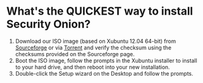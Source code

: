 # What's the QUICKEST way to install Security Onion? #
  1. Download our ISO image (based on Xubuntu 12.04 64-bit) from <a href='https://sourceforge.net/projects/security-onion/files/12.04.4/'>Sourceforge</a> or via <a href='http://port111.com/securityonion-12.04.4-20140222.iso.torrent'>Torrent</a> and verify the checksum using the checksums provided on the Sourceforge page.
  1. Boot the ISO image, follow the prompts in the Xubuntu installer to install to your hard drive, and then reboot into your new installation.
  1. Double-click the Setup wizard on the Desktop and follow the prompts.
